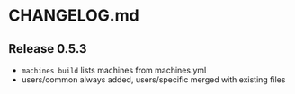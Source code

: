 CHANGELOG.md
========================================

Release 0.5.3
----------------------------------------

* `machines build` lists machines from machines.yml
* users/common always added, users/specific merged with existing files

